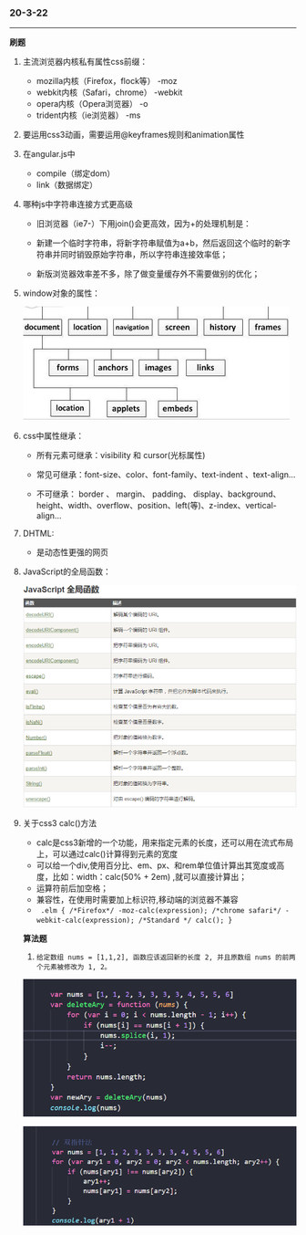 ### 20-3-22

------

**刷题**

1. 主流浏览器内核私有属性css前缀：

   - mozilla内核（Firefox，flock等）   -moz
   - webkit内核（Safari，chrome）   -webkit
   - opera内核（Opera浏览器）   -o
   - trident内核（ie浏览器）    -ms

2. 要运用css3动画，需要运用@keyframes规则和animation属性

3. 在angular.js中

   - compile（绑定dom）
   - link（数据绑定）

4. 哪种js中字符串连接方式更高级

   - 旧浏览器（ie7-）下用join()会更高效，因为+的处理机制是：

   - 新建一个临时字符串，将新字符串赋值为a+b，然后返回这个临时的新字符串并同时销毁原始字符串，所以字符串连接效率低；
   - 新版浏览器效率差不多，除了做变量缓存外不需要做别的优化；

5. window对象的属性：

   ![](window.jpg)

6. css中属性继承：

   - 所有元素可继承：visibility  和 cursor(光标属性)

   - 常见可继承：font-size、color、font-family、text-indent 、text-align...
   - 不可继承： border 、 margin、  padding、  display、background、height、width、overflow、position、left(等)、z-index、vertical-align...

7. DHTML:

   - 是动态性更强的网页

8. JavaScript的全局函数：

   ![](quanju.png)

9. 关于css3  calc()方法

   - calc是css3新增的一个功能，用来指定元素的长度，还可以用在流式布局上，可以通过calc()计算得到元素的宽度
   - 可以给一个div,使用百分比、em、px、和rem单位值计算出其宽度或高度，比如：width：calc(50% + 2em)   ,就可以直接计算出；
   - 运算符前后加空格；
   - 兼容性，在使用时需要加上标识符,移动端的浏览器不兼容
   - ` .elm {
     	/*Firefox*/
     	-moz-calc(expression);
     	/*chrome safari*/
     	-webkit-calc(expression);
     	/*Standard */
     	calc();
      }`

   

   **算法题**

   1.     给定数组 nums = [1,1,2], 函数应该返回新的长度 2, 并且原数组 nums 的前两个元素被修改为 1, 2。 

   ![](shuzu1.png)

   ![](shuzu2.png)

